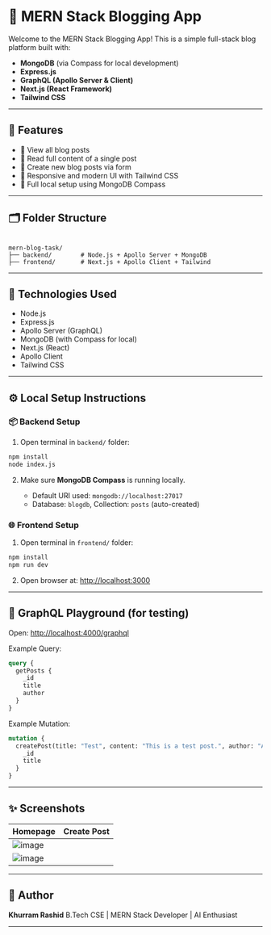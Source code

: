 
# 📝 MERN Stack Blogging App

Welcome to the MERN Stack Blogging App! This is a simple full-stack blog platform built with:

- **MongoDB** (via Compass for local development)
- **Express.js**
- **GraphQL (Apollo Server & Client)**
- **Next.js (React Framework)**
- **Tailwind CSS**


---

## 🚀 Features

- 🔹 View all blog posts
- 🔹 Read full content of a single post
- 🔹 Create new blog posts via form
- 🔹 Responsive and modern UI with Tailwind CSS
- 🔹 Full local setup using MongoDB Compass

---

## 🗂️ Folder Structure

```

mern-blog-task/
├── backend/        # Node.js + Apollo Server + MongoDB
├── frontend/       # Next.js + Apollo Client + Tailwind

````

---

## 🧰 Technologies Used

- Node.js
- Express.js
- Apollo Server (GraphQL)
- MongoDB (with Compass for local)
- Next.js (React)
- Apollo Client
- Tailwind CSS

---

## ⚙️ Local Setup Instructions

### 📦 Backend Setup

1. Open terminal in `backend/` folder:

```bash
npm install
node index.js
````

2. Make sure **MongoDB Compass** is running locally.

   * Default URI used: `mongodb://localhost:27017`
   * Database: `blogdb`, Collection: `posts` (auto-created)

### 🌐 Frontend Setup

1. Open terminal in `frontend/` folder:

```bash
npm install
npm run dev
```

2. Open browser at: [http://localhost:3000](http://localhost:3000)

---

## 🧪 GraphQL Playground (for testing)

Open: [http://localhost:4000/graphql](http://localhost:4000/graphql)

Example Query:

```graphql
query {
  getPosts {
    _id
    title
    author
  }
}
```

Example Mutation:

```graphql
mutation {
  createPost(title: "Test", content: "This is a test post.", author: "Admin") {
    _id
    title
  }
}
```

---

## ✨ Screenshots

| Homepage                          | Create Post                            |
| --------------------------------- | -------------------------------------- |
| ![image](https://github.com/user-attachments/assets/85a2c08f-9ce4-45b0-b99d-535489f7d460)
 | ![image](https://github.com/user-attachments/assets/38788cb7-6663-44e9-a9b3-321d409a23dc)


---

## 📌 Author

**Khurram Rashid**
B.Tech CSE | MERN Stack Developer | AI Enthusiast

---


